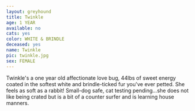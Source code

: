 ```yaml
---
layout: greyhound
title: Twinkle
age: 1 YEAR
available: no
cats: yes
color: WHITE & BRINDLE
deceased: yes
name: Twinkle
pic: twinkle.jpg
sex: FEMALE
---
```



Twinkle's a one year old affectionate love bug, 44lbs of sweet energy coated in the softest white and brindle-ticked fur
you've ever petted. She feels as soft as a rabbit! Small-dog safe, cat testing pending...she does not like being crated
but is a bit of a counter surfer and is learning house manners.

